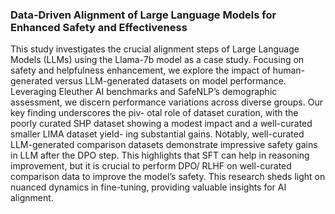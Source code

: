 ### Data-Driven Alignment of Large Language Models for Enhanced Safety and Effectiveness

This study investigates the crucial alignment steps of Large Language Models (LLMs) using the Llama-7b model as a case study. Focusing on safety and helpfulness enhancement, we explore the impact of human-generated versus LLM-generated datasets on model performance. Leveraging Eleuther AI benchmarks and SafeNLP’s demographic assessment, we discern performance variations across diverse groups. Our key finding underscores the piv- otal role of dataset curation, with the poorly curated SHP dataset showing a modest impact and a well-curated smaller LIMA dataset yield- ing substantial gains. Notably, well-curated LLM-generated comparison datasets demonstrate impressive safety gains in LLM after the DPO step. This highlights that SFT can help in reasoning improvement, but it is crucial to perform DPO/ RLHF on well-curated comparison data to improve the model’s safety. This research sheds light on nuanced dynamics in fine-tuning, providing valuable insights for AI alignment. 
